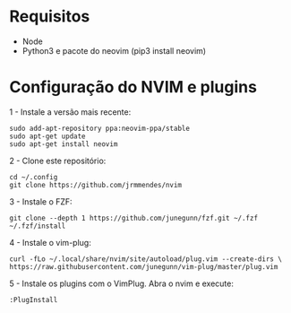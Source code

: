 # Requisitos
- Node
- Python3 e pacote do neovim (pip3 install neovim)

# Configuração do NVIM e plugins

1 - Instale a versão mais recente:
```
sudo add-apt-repository ppa:neovim-ppa/stable
sudo apt-get update
sudo apt-get install neovim
```

2 - Clone este repositório:
```
cd ~/.config
git clone https://github.com/jrmmendes/nvim
```

3 - Instale o FZF:
```
git clone --depth 1 https://github.com/junegunn/fzf.git ~/.fzf
~/.fzf/install
```

4 - Instale o vim-plug:
```
curl -fLo ~/.local/share/nvim/site/autoload/plug.vim --create-dirs \
https://raw.githubusercontent.com/junegunn/vim-plug/master/plug.vim
```

5 - Instale os plugins com o VimPlug. Abra o nvim e execute:
```
:PlugInstall
```
